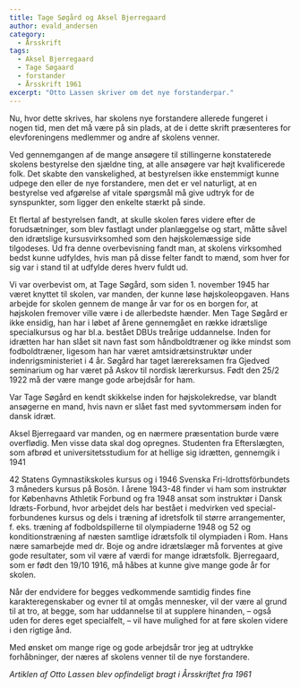 ```yaml
---
title: Tage Søgård og Aksel Bjerregaard
author: evald_andersen
category:
  - Årsskrift
tags:
  - Aksel Bjerregaard
  - Tage Søgaard
  - forstander
  - Årsskrift 1961
excerpt: "Otto Lassen skriver om det nye forstanderpar."
---
```


Nu, hvor dette skrives, har skolens nye forstandere allerede fungeret i nogen tid, men det må være på sin plads, at de i dette skrift præsenteres for elevforeningens medlemmer og andre af skolens venner.

Ved gennemgangen af de mange ansøgere til stillingerne konstaterede skolens bestyrelse den sjældne ting, at alle ansøgere var højt kvalificerede folk. Det skabte den vanskelighed, at bestyrelsen ikke enstemmigt kunne udpege den eller de nye forstandere, men det er vel naturligt, at en bestyrelse ved afgørelse af vitale spørgsmål må give udtryk for de synspunkter, som ligger den enkelte stærkt på sinde.

Et flertal af bestyrelsen fandt, at skulle skolen føres videre efter de forudsætninger, som blev fastlagt under planlæggelse og start, måtte såvel den idrætslige kursusvirksomhed som den højskolemæssige side tilgodeses. Ud fra denne overbevisning fandt man, at skolens virksomhed bedst kunne udfyldes, hvis man på disse felter fandt to mænd, som hver for sig var i stand til at udfylde deres hverv fuldt ud.

Vi var overbevist om, at Tage Søgård, som siden 1. november 1945 har været knyttet til skolen, var manden, der kunne løse højskoleopgaven. Hans arbejde for skolen gennem de mange år var for os en borgen for, at højskolen fremover ville være i de allerbedste hænder. Men Tage Søgård er ikke ensidig, han har i løbet af årene gennemgået en række idrætslige specialkursus og har bl.a. bestået DBUs treårige uddannelse. Inden for idrætten har han slået sit navn fast som håndboldtræner og ikke mindst som fodboldtræner, ligesom han har været amtsidrætsinstruktør under indenrigsministeriet i 4 år. Søgård har taget lærereksamen fra Gjedved seminarium og har været på Askov til nordisk lærerkursus. Født den 25/2 1922 må der være mange gode arbejdsår for ham.

Var Tage Søgård en kendt skikkelse inden for højskolekredse, var blandt ansøgerne en mand, hvis navn er slået fast med syvtommersøm inden for dansk idræt.

Aksel Bjerregaard var manden, og en nærmere præsentation burde være overflødig. Men visse data skal dog opregnes. Studenten fra Efterslægten, som afbrød et universitetsstudium for at hellige sig idrætten, gennemgik i 1941

42 Statens Gymnastikskoles kursus og i 1946 Svenska Fri-Idrottsförbundets 3 måneders kursus på Bosön. I årene 1943-48 finder vi ham som instruktør for Københavns Athletik Forbund og fra 1948 ansat som instruktør i Dansk Idræts-Forbund, hvor arbejdet dels har bestået i medvirken ved special-forbundenes kursus og dels i træning af idretsfolk til større arrangementer, f. eks. træning af fodboldspillerne til olympiaderne 1948 og 52 og konditionstræning af næsten samtlige idrætsfolk til olympiaden i Rom. Hans nære samarbejde med dr. Boje og andre idrætslæger må forventes at give gode resultater, som vil være af værdi for mange idrætsfolk. Bjerregaard, som er født den 19/10 1916, må håbes at kunne give mange gode år for skolen.

Når der endvidere for begges vedkommende samtidig findes fine karakteregenskaber og evner til at omgås mennesker, vil der være al grund til at tro, at begge, som har uddannelse til at supplere hinanden, – også uden for deres eget specialfelt, – vil have mulighed for at føre skolen videre i den rigtige ånd.

Med ønsket om mange rige og gode arbejdsår tror jeg at udtrykke forhåbninger, der næres af skolens venner til de nye forstandere.

_Artiklen af Otto Lassen blev opfindeligt bragt i Årsskriftet fra 1961_
